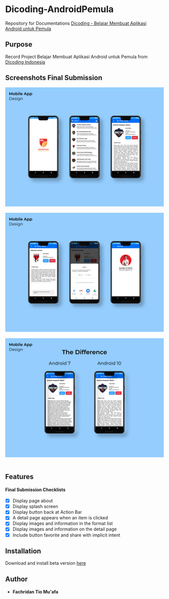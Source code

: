 # Dicoding-AndroidPemula
Repository for Documentations [Dicoding - Belajar Membuat Aplikasi Android untuk Pemula](https://www.dicoding.com/academies/51)

## Purpose
Record Project Belajar Membuat Aplikasi Android untuk Pemula from [Dicoding Indonesia](https://www.dicoding.com/)

## Screenshots Final Submission
![Group 1](https://raw.githubusercontent.com/fachridantm/Dicoding-AndroidPemula/main/IBLTeams/app/screenshots/Frame-1.png)&nbsp;
![Group 2](https://raw.githubusercontent.com/fachridantm/Dicoding-AndroidPemula/main/IBLTeams/app/screenshots/Frame-2.png)&nbsp;
![Group 3](https://raw.githubusercontent.com/fachridantm/Dicoding-AndroidPemula/main/IBLTeams/app/screenshots/Frame-3.png)&nbsp;


 ## Features
#### Final Submission Checklists

- [x] Display page about
- [x] Display splash screen
- [x] Display button back at Action Bar
- [x] A detail page appears when an item is clicked
- [x] Display images and information in the format list
- [x] Display images and information on the detail page
- [x] Include button favorite and share with implicit intent

## Installation
Download and install beta version [here](https://github.com/fachridantm/Dicoding-AndroidPemula/releases/download/v.1.0-beta/app-debug.apk)

## Author
* #### Fachridan Tio Mu'afa
